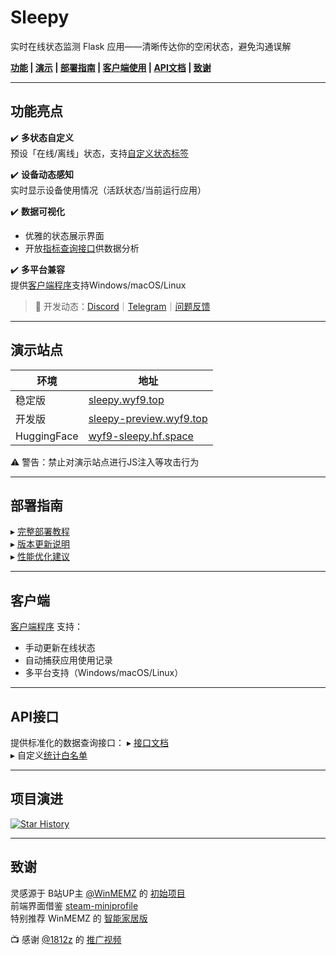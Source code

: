 # Sleepy

实时在线状态监测 Flask 应用——清晰传达你的空闲状态，避免沟通误解

**[功能](#功能) | [演示](#演示) | [部署指南](#部署指南) | [客户端使用](#客户端) | [API文档](#API接口) | [致谢](#致谢)** 

---

## 功能亮点
✔️ **多状态自定义**  
预设「在线/离线」状态，支持[自定义状态标签](setting/README.md#status_listjson)

✔️ **设备动态感知**  
实时显示设备使用情况（活跃状态/当前运行应用）

✔️ **数据可视化**  
- 优雅的状态展示界面  
- 开放[指标查询接口](./doc/api.md)供数据分析

✔️ **多平台兼容**  
提供[客户端程序](./client/README.md)支持Windows/macOS/Linux

> 📢 开发动态：[Discord](https://discord.gg/DyBY6gwkeg)｜[Telegram](https://t.me/wyf9_sleepy)｜[问题反馈](https://github.com/wyf9/sleepy/issues)

---

## 演示站点
| 环境          | 地址                                                         |
| ----------- | ---------------------------------------------------------- |
| 稳定版         | [sleepy.wyf9.top](https://sleepy.wyf9.top)                 |
| 开发版         | [sleepy-preview.wyf9.top](https://sleepy-preview.wyf9.top) |
| HuggingFace | [wyf9-sleepy.hf.space](https://wyf9-sleepy.hf.space)       |

⚠️ 警告：禁止对演示站点进行JS注入等攻击行为

---

## 部署指南
▸ [完整部署教程](./doc/deploy.md)  
▸ [版本更新说明](./doc/update.md)  
▸ [性能优化建议](./doc/best_practice.md)

---

## 客户端
[客户端程序](./client/README.md) 支持：
- 手动更新在线状态
- 自动捕获应用使用记录
- 多平台支持（Windows/macOS/Linux）

---

## API接口
提供标准化的数据查询接口：
▸ [接口文档](./doc/api.md)  
▸ 自定义[统计白名单](./setting/README.md)

---

## 项目演进
[![Star History](E:/Notes/TyporaNotes/pictrue/sleepy&type=Date.svg+xml)](https://star-history.com/#wyf9/sleepy&Date)

---

## 致谢
灵感源于 B站UP主 [@WinMEMZ](https://space.bilibili.com/417031122) 的 [初始项目](https://maao.cc/sleepy/)  
前端界面借鉴 [steam-miniprofile](https://github.com/gamer2810/steam-miniprofile)  
特别推荐 WinMEMZ 的 [智能家居版](https://github.com/maoawa/project-sleepy)

📺 感谢 [@1812z](https://github.com/1812z) 的 [推广视频](https://www.bilibili.com/video/BV1LjB9YjEi3)